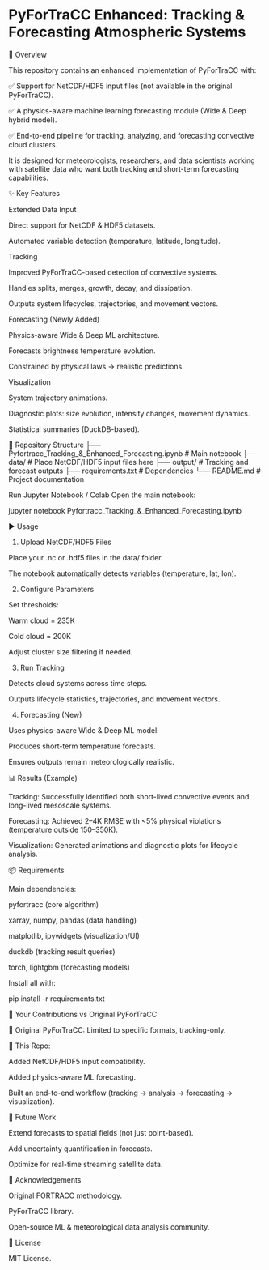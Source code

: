 # PyForTraCC Enhanced: Tracking & Forecasting Atmospheric Systems
📖 Overview

This repository contains an enhanced implementation of PyForTraCC with:

✅ Support for NetCDF/HDF5 input files (not available in the original PyForTraCC).

✅ A physics-aware machine learning forecasting module (Wide & Deep hybrid model).

✅ End-to-end pipeline for tracking, analyzing, and forecasting convective cloud clusters.

It is designed for meteorologists, researchers, and data scientists working with satellite data who want both tracking and short-term forecasting capabilities.

✨ Key Features

Extended Data Input

Direct support for NetCDF & HDF5 datasets.

Automated variable detection (temperature, latitude, longitude).

Tracking

Improved PyForTraCC-based detection of convective systems.

Handles splits, merges, growth, decay, and dissipation.

Outputs system lifecycles, trajectories, and movement vectors.

Forecasting (Newly Added)

Physics-aware Wide & Deep ML architecture.

Forecasts brightness temperature evolution.

Constrained by physical laws → realistic predictions.

Visualization

System trajectory animations.

Diagnostic plots: size evolution, intensity changes, movement dynamics.

Statistical summaries (DuckDB-based).

📂 Repository Structure
├── Pyfortracc_Tracking_&_Enhanced_Forecasting.ipynb   # Main notebook
├── data/                                             # Place NetCDF/HDF5 input files here
├── output/                                           # Tracking and forecast outputs
├── requirements.txt                                  # Dependencies
└── README.md                                         # Project documentation

Run Jupyter Notebook / Colab
Open the main notebook:

jupyter notebook Pyfortracc_Tracking_&_Enhanced_Forecasting.ipynb

▶️ Usage
1. Upload NetCDF/HDF5 Files

Place your .nc or .hdf5 files in the data/ folder.

The notebook automatically detects variables (temperature, lat, lon).

2. Configure Parameters

Set thresholds:

Warm cloud = 235K

Cold cloud = 200K

Adjust cluster size filtering if needed.

3. Run Tracking

Detects cloud systems across time steps.

Outputs lifecycle statistics, trajectories, and movement vectors.

4. Forecasting (New)

Uses physics-aware Wide & Deep ML model.

Produces short-term temperature forecasts.

Ensures outputs remain meteorologically realistic.

📊 Results (Example)

Tracking: Successfully identified both short-lived convective events and long-lived mesoscale systems.

Forecasting: Achieved 2–4K RMSE with <5% physical violations (temperature outside 150–350K).

Visualization: Generated animations and diagnostic plots for lifecycle analysis.

📦 Requirements

Main dependencies:

pyfortracc (core algorithm)

xarray, numpy, pandas (data handling)

matplotlib, ipywidgets (visualization/UI)

duckdb (tracking result queries)

torch, lightgbm (forecasting models)

Install all with:

pip install -r requirements.txt

🚀 Your Contributions vs Original PyForTraCC

🔹 Original PyForTraCC: Limited to specific formats, tracking-only.

🔹 This Repo:

Added NetCDF/HDF5 input compatibility.

Added physics-aware ML forecasting.

Built an end-to-end workflow (tracking → analysis → forecasting → visualization).

📌 Future Work

Extend forecasts to spatial fields (not just point-based).

Add uncertainty quantification in forecasts.

Optimize for real-time streaming satellite data.

🤝 Acknowledgements

Original FORTRACC methodology.

PyForTraCC library.

Open-source ML & meteorological data analysis community.

📜 License

MIT License.
